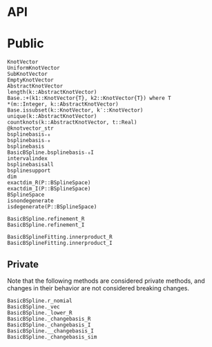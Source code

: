 # API

# Public
```@docs
KnotVector
UniformKnotVector
SubKnotVector
EmptyKnotVector
AbstractKnotVector
length(k::AbstractKnotVector)
Base.:+(k1::KnotVector{T}, k2::KnotVector{T}) where T
*(m::Integer, k::AbstractKnotVector)
Base.issubset(k::KnotVector, k′::KnotVector)
unique(k::AbstractKnotVector)
countknots(k::AbstractKnotVector, t::Real)
@knotvector_str
bsplinebasis₊₀
bsplinebasis₋₀
bsplinebasis
BasicBSpline.bsplinebasis₋₀I
intervalindex
bsplinebasisall
bsplinesupport
dim
exactdim_R(P::BSplineSpace)
exactdim_I(P::BSplineSpace)
BSplineSpace
isnondegenerate
isdegenerate(P::BSplineSpace)
```

```@docs
BasicBSpline.refinement_R
BasicBSpline.refinement_I
```

```@docs
BasicBSplineFitting.innerproduct_R
BasicBSplineFitting.innerproduct_I
```

## Private
Note that the following methods are considered private methods, and changes in their behavior are not considered breaking changes.

```@docs
BasicBSpline.r_nomial
BasicBSpline._vec
BasicBSpline._lower_R
BasicBSpline._changebasis_R
BasicBSpline._changebasis_I
BasicBSpline.__changebasis_I
BasicBSpline._changebasis_sim
```
